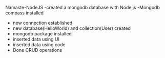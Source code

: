 Namaste-NodeJS
-created a mongodb database with Node js
-Mongodb compass installed
- new connection established
- new database(HelloWorld) and collection(User) created
- mongodb package installed
- inserted data using UI
- inserted data using code
- Done CRUD operations
